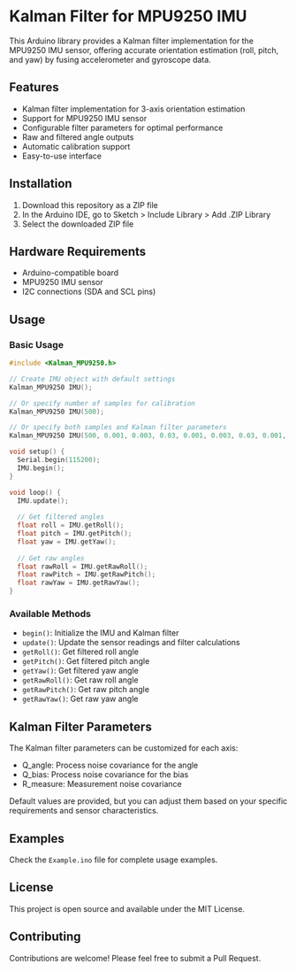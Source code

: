 # Kalman Filter for MPU9250 IMU

This Arduino library provides a Kalman filter implementation for the MPU9250 IMU sensor, offering accurate orientation estimation (roll, pitch, and yaw) by fusing accelerometer and gyroscope data.

## Features

- Kalman filter implementation for 3-axis orientation estimation
- Support for MPU9250 IMU sensor
- Configurable filter parameters for optimal performance
- Raw and filtered angle outputs
- Automatic calibration support
- Easy-to-use interface

## Installation

1. Download this repository as a ZIP file
2. In the Arduino IDE, go to Sketch > Include Library > Add .ZIP Library
3. Select the downloaded ZIP file

## Hardware Requirements

- Arduino-compatible board
- MPU9250 IMU sensor
- I2C connections (SDA and SCL pins)

## Usage

### Basic Usage

```cpp
#include <Kalman_MPU9250.h>

// Create IMU object with default settings
Kalman_MPU9250 IMU();

// Or specify number of samples for calibration
Kalman_MPU9250 IMU(500);

// Or specify both samples and Kalman filter parameters
Kalman_MPU9250 IMU(500, 0.001, 0.003, 0.03, 0.001, 0.003, 0.03, 0.001, 0.003, 0.03);

void setup() {
  Serial.begin(115200);
  IMU.begin();
}

void loop() {
  IMU.update();
  
  // Get filtered angles
  float roll = IMU.getRoll();
  float pitch = IMU.getPitch();
  float yaw = IMU.getYaw();
  
  // Get raw angles
  float rawRoll = IMU.getRawRoll();
  float rawPitch = IMU.getRawPitch();
  float rawYaw = IMU.getRawYaw();
}
```

### Available Methods

- `begin()`: Initialize the IMU and Kalman filter
- `update()`: Update the sensor readings and filter calculations
- `getRoll()`: Get filtered roll angle
- `getPitch()`: Get filtered pitch angle
- `getYaw()`: Get filtered yaw angle
- `getRawRoll()`: Get raw roll angle
- `getRawPitch()`: Get raw pitch angle
- `getRawYaw()`: Get raw yaw angle

## Kalman Filter Parameters

The Kalman filter parameters can be customized for each axis:
- Q_angle: Process noise covariance for the angle
- Q_bias: Process noise covariance for the bias
- R_measure: Measurement noise covariance

Default values are provided, but you can adjust them based on your specific requirements and sensor characteristics.

## Examples

Check the `Example.ino` file for complete usage examples.

## License

This project is open source and available under the MIT License.

## Contributing

Contributions are welcome! Please feel free to submit a Pull Request.
 
